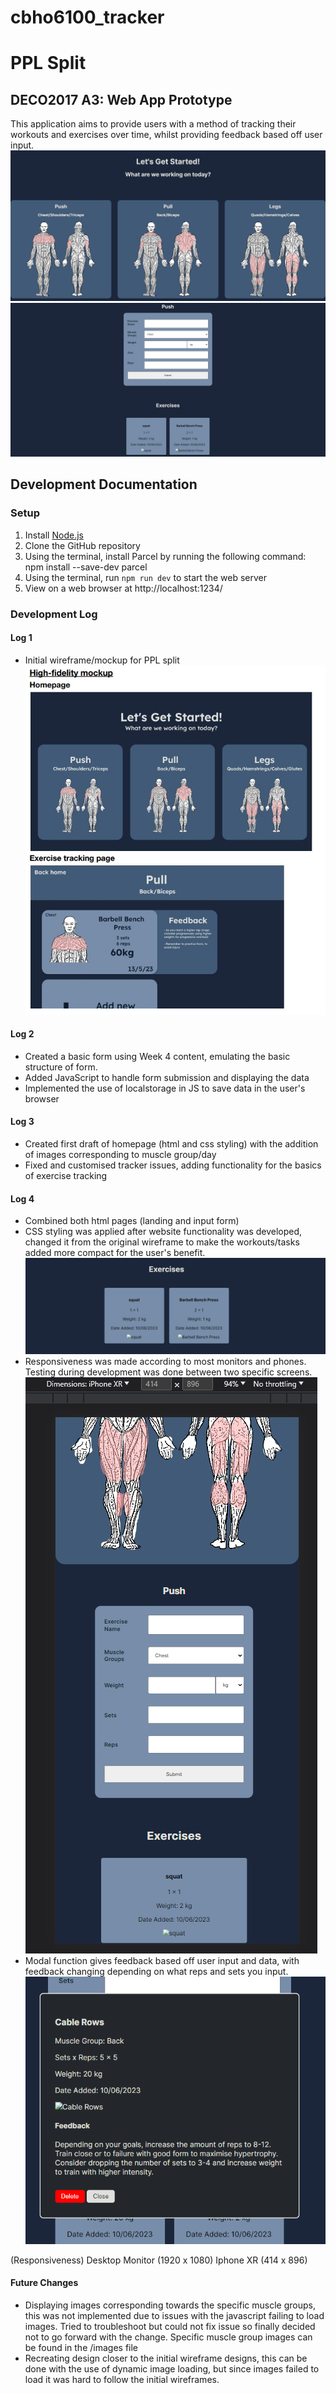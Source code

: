 # cbho6100_tracker
# PPL Split
## DECO2017 A3: Web App Prototype
This application aims to provide users with a method of tracking their workouts and exercises over time, whilst providing feedback based off user input.
![Landing page](/docu/websitecap1.PNG)
![Tracker](/docu/websitecap2.PNG)

## Development Documentation

### Setup
1. Install [Node.js](https://nodejs.org/en)
2. Clone the GitHub repository
3. Using the terminal, install Parcel by running the following command: npm install --save-dev parcel
5. Using the terminal, run `npm run dev` to start the web server 
6. View on a web browser at http://localhost:1234/

### Development Log

#### Log 1
- Initial wireframe/mockup for PPL split
![Wireframe of website](/docu/mockups.jpeg)

#### Log 2
- Created a basic form using Week 4 content, emulating the basic structure of form.
- Added JavaScript to handle form submission and displaying the data
- Implemented the use of localstorage in JS to save data in the user's browser

#### Log 3
- Created first draft of homepage (html and css styling) with the addition of images corresponding to muscle group/day
- Fixed and customised tracker issues, adding functionality for the basics of exercise tracking

#### Log 4
- Combined both html pages (landing and input form)
- CSS styling was applied after website functionality was developed, changed it from the original wireframe to make the workouts/tasks added more compact for the user's benefit.
![CSS Styling of tasks added](/docu/cssstyle.PNG) 
- Responsiveness was made according to most monitors and phones. Testing during development was done between two specific screens.
![Website in Iphone dimensions](/docu/iphone.PNG)
- Modal function gives feedback based off user input and data, with feedback changing depending on what reps and sets you input.
![Feedback based off user input/data](/docu/feedback.PNG)

(Responsiveness)
Desktop Monitor (1920 x 1080)
Iphone XR (414 x 896)


#### Future Changes
- Displaying images corresponding towards the specific muscle groups, this was not implemented due to issues with the javascript failing to load images. Tried to troubleshoot but could not fix issue so finally decided not to go forward with the change. Specific muscle group images can be found in the /images file
- Recreating design closer to the initial wireframe designs, this can be done with the use of dynamic image loading, but since images failed to load it was hard to follow the initial wireframes.